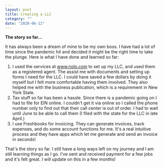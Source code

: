 ```yaml
---
layout: post
title: Creating a LLC
category: ""
date: "2020-06-12"
---
```


**The story so far...**

It has always been a dream of mine to be my own boss. I have had a lot of time since the pandemic hit and decided it might be the right time to take the plunge. Here is what I have done and learned so far:

1. I used the services at www.nolo.com to set up my LLC, and used them as a registered agent. The assist me with documents and setting up forms I need for the LLC. I could have saved a few dollars by doing it myself but I felt more comfortable having them involved. They also helped me with the business publication, which is a requirement in New York State.
2. Tax stuff so far has been a hassle. Since there is a pandemic going on I had to file for EIN online. I couldn't get it via online so I called the phone number only to find out that their call center is out of order. I had to wait until June to be able to call them (I filed with the state for the LLC in late April.)
3. I use Freshbooks for invoicing. They can generate invoices, track expenses, and do some account functions for me. It's a real intuitive process and they have apps which let me generate and send an invoice in seconds!

That's the story so far. I still have a long ways left on my journey and I am still learning things as I go. I've sent and received payment for a few jobs and it's felt great. I will update on this in a few months!
